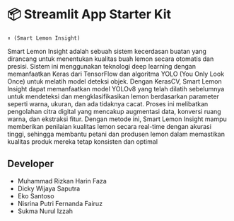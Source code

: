 # 📦 Streamlit App Starter Kit 
```
⬆️ (Smart Lemon Insight)
```

Smart Lemon Insight adalah sebuah sistem kecerdasan buatan yang dirancang untuk menentukan kualitas buah lemon secara otomatis dan presisi. Sistem ini menggunakan teknologi deep learning dengan memanfaatkan Keras dari TensorFlow dan algoritma YOLO (You Only Look Once) untuk melatih model deteksi objek. Dengan KerasCV, Smart Lemon Insight dapat memanfaatkan model YOLOv8 yang telah dilatih sebelumnya untuk mendeteksi dan mengklasifikasikan lemon berdasarkan parameter seperti warna, ukuran, dan ada tidaknya cacat. Proses ini melibatkan pengolahan citra digital yang mencakup augmentasi data, konversi ruang warna, dan ekstraksi fitur. Dengan metode ini, Smart Lemon Insight mampu memberikan penilaian kualitas lemon secara real-time dengan akurasi tinggi, sehingga membantu petani dan produsen lemon dalam memastikan kualitas produk mereka tetap konsisten dan optimal

## Developer
- Muhammad Rizkan Harin Faza
- Dicky Wijaya Saputra
- Eko Santoso
- Nisrina Putri Fernanda Fairuz
- Sukma Nurul Izzah

